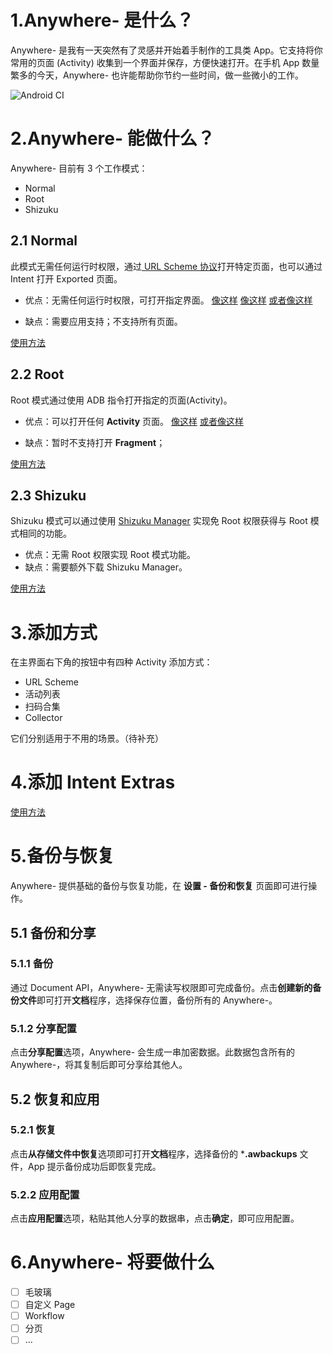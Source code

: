 # 1.Anywhere- 是什么？
Anywhere- 是我有一天突然有了灵感并开始着手制作的工具类 App。它支持将你常用的页面 (Activity) 收集到一个界面并保存，方便快速打开。在手机 App 数量繁多的今天，Anywhere- 也许能帮助你节约一些时间，做一些微小的工作。

![Android CI](https://github.com/zhaobozhen/Anywhere-/workflows/Android%20CI/badge.svg)

# 2.Anywhere- 能做什么？
Anywhere- 目前有 3 个工作模式：
- Normal
- Root
- Shizuku

## 2.1 Normal
此模式无需任何运行时权限，通过[ URL Scheme 协议](https://en.m.wikipedia.org/wiki/Uniform_Resource_Identifier)打开特定页面，也可以通过 Intent 打开 Exported 页面。
- 优点：无需任何运行时权限，可打开指定界面。
[像这样](anywhere://url?param1=alipays://platformapi/startapp?appId=60000002&param2=&param3=) 
[像这样](anywhere://url?param1=orpheus://song/478127&param2=&param3=) 
[或者像这样](anywhere://url?param1=coolmarket://www.coolapk.com/feed/271681&param2=&param3=)

- 缺点：需要应用支持；不支持所有页面。

[使用方法](/URL-Scheme-Usage.md)

## 2.2 Root
Root 模式通过使用 ADB 指令打开指定的页面(Activity)。
- 优点：可以打开任何 **Activity** 页面。
[像这样](anywhere://url?param1=com.android.settings&param2=.wifi.WifiSettings&param3=)
[或者像这样](anywhere://url?param1=tv.danmaku.bili&param2=.MainActivityV2&param3=)

- 缺点：暂时不支持打开 **Fragment**；

[使用方法](/Root-Mode-Usage.md)

## 2.3 Shizuku
Shizuku 模式可以通过使用 [Shizuku Manager](https://www.coolapk.com/apk/moe.shizuku.privileged.api) 实现免 Root 权限获得与 Root 模式相同的功能。
- 优点：无需 Root 权限实现 Root 模式功能。
- 缺点：需要额外下载 Shizuku Manager。

[使用方法](/Shizuku-Mode-Usage.md)

# 3.添加方式
在主界面右下角的按钮中有四种 Activity 添加方式：
- URL Scheme
- 活动列表
- 扫码合集
- Collector

它们分别适用于不用的场景。（待补充）

# 4.添加 Intent Extras
[使用方法](/Put-Intent-Extras.md)

# 5.备份与恢复
Anywhere- 提供基础的备份与恢复功能，在 **设置 - 备份和恢复** 页面即可进行操作。

## 5.1 备份和分享
### 5.1.1 备份
通过 Document API，Anywhere- 无需读写权限即可完成备份。点击**创建新的备份文件**即可打开**文档**程序，选择保存位置，备份所有的 Anywhere-。

### 5.1.2 分享配置
点击**分享配置**选项，Anywhere- 会生成一串加密数据。此数据包含所有的 Anywhere-，将其复制后即可分享给其他人。

## 5.2 恢复和应用
### 5.2.1 恢复
点击**从存储文件中恢复**选项即可打开**文档**程序，选择备份的 ***.awbackups** 文件，App 提示备份成功后即恢复完成。

### 5.2.2 应用配置
点击**应用配置**选项，粘贴其他人分享的数据串，点击**确定**，即可应用配置。

# 6.Anywhere- 将要做什么
- [ ] 毛玻璃
- [ ] 自定义 Page
- [ ] Workflow
- [ ] 分页
- [ ] ... 
